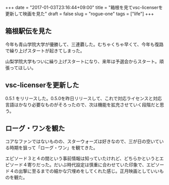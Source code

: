 +++
date = "2017-01-03T23:16:44+09:00"
title = "箱根を見てvsc-licenserを更新して映画を見た"
draft = false
slug = "rogue-one"
tags = ["life"]
+++

## 箱根駅伝を見た
今年も青山学院大学が優勝して、三連覇した。むちゃくちゃ早くて、今年も復路で繰り上げスタートが起きてしまった。

山梨学院大学もついに繰り上げスタートになり、来年は予選会からスタート。頑張ってほしい。

## vsc-licenserを更新した
0.5.1 をリリースした。0.5.0を昨日リリースして、これで対応ライセンスと対応言語はかなり必要なものがそろったので、次は機能を拡充させていく段階だと思う。

## ローグ・ワンを観た
コアなファンではないものの、スターウォーズは好きなので、三が日の空いている時期を狙って「ローグ・ワン」を観てきた。

エピソード３と４の間という事前情報は知っていたけれど、どちらかというとエピソード４寄りだった。だいぶ時代設定は慎重に合わせていた印象で、エピソード４の出撃に至るまでの細かな穴埋めをしてくれた感じ。正月映画としていいものを観た。